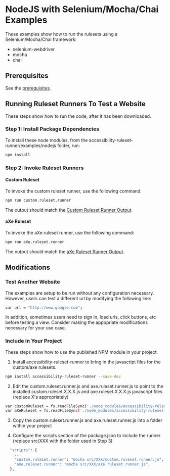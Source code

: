 # NodeJS with Selenium/Mocha/Chai Examples
These examples show how to run the rulesets using a Selenium/Mocha/Chai framework:

<ul>
<li>selenium-webdriver</li>
<li>mocha</li>
<li>chai</li>
</ul>

## Prerequisites

See the <a href='../../rulesets/TESTS.md#prerequisites'>prerequisites</a>.

## Running Ruleset Runners To Test a Website

These steps show how to run the code, after it has been downloaded.

### Step 1: Install Package Dependencies

To install these node modules, from the accessibility-ruleset-runner/examples/nodejs folder, run:

```sh
npm install
```

### Step 2: Invoke Ruleset Runners

#### Custom Ruleset

To invoke the custom ruleset runner, use the following command:

```sh
npm run custom.ruleset.runner
```

The output should match the <a href='output/Google.custom.ruleset.runner.output.txt'>Custom Ruleset Runner Output</a>.

#### aXe Ruleset

To invoke the aXe ruleset runner, use the following command:

```sh
npm run aXe.ruleset.runner
```

The output should match the <a href='output/Google.aXe.ruleset.runner.output.txt'>aXe Ruleset Runner Output</a>.

## Modifications

### Test Another Website

The examples are setup to be run without any configuration necessary.  However, users can test a different url by modifying the following line:

```sh
var url = "http://www.google.com";
```

In addition, sometimes users need to sign in, load urls, click buttons, etc before testing a view.  Consider making the appopriate modifications necessary for your use case.

### Include in Your Project

These steps show how to use the published NPM module in your project.

1.  Install accessibility-ruleset-runner to bring in the javascript files for the custom/axe rulesets.
```sh
npm install accessibility-ruleset-runner --save-dev
```

2. Edit the custom.ruleset.runner.js and axe.ruleset.runner.js to point to the installed custom.ruleset.X.X.X.js and axe.ruleset.X.X.X.js javascript files (replace X's appropriately)
```sh
var customRuleset = fs.readFileSync('./node_modules/accessibility-ruleset-runner/rulesets/custom.ruleset.X.X.X.js','utf8');
var aXeRuleset = fs.readFileSync('./node_modules/accessibility-ruleset-runner/rulesets/aXe.ruleset.X.X.X.js','utf8');
```

3. Copy the custom.ruleset.runner.js and axe.ruleset.runner.js into a folder within your project

4.  Configure the scripts section of the package.json to include the runner (replace src/XXX with the folder used in Step 3)
```sh
  "scripts": {
    ...
    "custom.ruleset.runner": "mocha src/XXX/custom.ruleset.runner.js",
    "aXe.ruleset.runner": "mocha src/XXX/aXe.ruleset.runner.js",
  },
```



